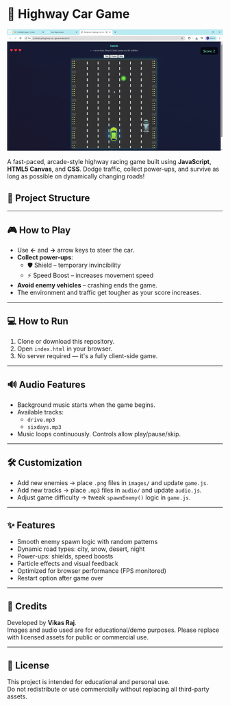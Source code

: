 
# 🚗 Highway Car Game
![Gameplay Demo](images/gameplay.gif)

A fast-paced, arcade-style highway racing game built using **JavaScript**, **HTML5 Canvas**, and **CSS**. Dodge traffic, collect power-ups, and survive as long as possible on dynamically changing roads!



## 📁 Project Structure


---

## 🎮 How to Play

- Use **←** and **→** arrow keys to steer the car.
- **Collect power-ups**:
  - 🛡️ Shield – temporary invincibility
  - ⚡ Speed Boost – increases movement speed
- **Avoid enemy vehicles** – crashing ends the game.
- The environment and traffic get tougher as your score increases.

---

## 💻 How to Run

1. Clone or download this repository.
2. Open `index.html` in your browser.
3. No server required — it's a fully client-side game.

---

## 🔊 Audio Features

- Background music starts when the game begins.
- Available tracks:
  - `drive.mp3`
  - `sixdays.mp3`
- Music loops continuously. Controls allow play/pause/skip.

---

## 🛠️ Customization

- Add new enemies → place `.png` files in `images/` and update `game.js`.
- Add new tracks → place `.mp3` files in `audio/` and update `audio.js`.
- Adjust game difficulty → tweak `spawnEnemy()` logic in `game.js`.

---

## ✨ Features

- Smooth enemy spawn logic with random patterns
- Dynamic road types: city, snow, desert, night
- Power-ups: shields, speed boosts
- Particle effects and visual feedback
- Optimized for browser performance (FPS monitored)
- Restart option after game over

---

## 📌 Credits

Developed by **Vikas Raj**.  
Images and audio used are for educational/demo purposes. Please replace with licensed assets for public or commercial use.

---

## 🔐 License

This project is intended for educational and personal use.  
Do not redistribute or use commercially without replacing all third-party assets.

